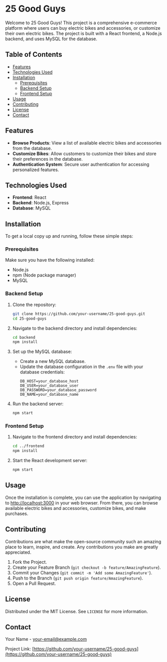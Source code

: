 # 25 Good Guys

Welcome to 25 Good Guys! This project is a comprehensive e-commerce platform where users can buy electric bikes and accessories, or customize their own electric bikes. The project is built with a React frontend, a Node.js backend, and uses MySQL for the database.

## Table of Contents
- [Features](#features)
- [Technologies Used](#technologies-used)
- [Installation](#installation)
  - [Prerequisites](#prerequisites)
  - [Backend Setup](#backend-setup)
  - [Frontend Setup](#frontend-setup)
- [Usage](#usage)
- [Contributing](#contributing)
- [License](#license)
- [Contact](#contact)

## Features
- **Browse Products**: View a list of available electric bikes and accessories from the database.
- **Customize Bikes**: Allow customers to customize their bikes and store their preferences in the database.
- **Authentication System**: Secure user authentication for accessing personalized features.

## Technologies Used
- **Frontend**: React
- **Backend**: Node.js, Express
- **Database**: MySQL

## Installation

To get a local copy up and running, follow these simple steps:

### Prerequisites
Make sure you have the following installed:
- Node.js
- npm (Node package manager)
- MySQL

### Backend Setup

1. Clone the repository:
    ```sh
    git clone https://github.com/your-username/25-good-guys.git
    cd 25-good-guys
    ```

2. Navigate to the backend directory and install dependencies:
    ```sh
    cd backend
    npm install
    ```

3. Set up the MySQL database:
    - Create a new MySQL database.
    - Update the database configuration in the `.env` file with your database credentials:
        ```plaintext
        DB_HOST=your_database_host
        DB_USER=your_database_user
        DB_PASSWORD=your_database_password
        DB_NAME=your_database_name
        ```

4. Run the backend server:
    ```sh
    npm start
    ```

### Frontend Setup

1. Navigate to the frontend directory and install dependencies:
    ```sh
    cd ../frontend
    npm install
    ```

2. Start the React development server:
    ```sh
    npm start
    ```

## Usage
Once the installation is complete, you can use the application by navigating to [http://localhost:3000](http://localhost:3000) in your web browser. From there, you can browse available electric bikes and accessories, customize bikes, and make purchases.

## Contributing
Contributions are what make the open-source community such an amazing place to learn, inspire, and create. Any contributions you make are greatly appreciated.

1. Fork the Project.
2. Create your Feature Branch (`git checkout -b feature/AmazingFeature`).
3. Commit your Changes (`git commit -m 'Add some AmazingFeature'`).
4. Push to the Branch (`git push origin feature/AmazingFeature`).
5. Open a Pull Request.

## License
Distributed under the MIT License. See `LICENSE` for more information.

## Contact
Your Name - [your-email@example.com](mailto:your-email@example.com)

Project Link: [https://github.com/your-username/25-good-guys](https://github.com/your-username/25-good-guys)